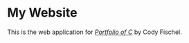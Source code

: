 # My Website

This is the web application for
[*Portfolio of C*](http://portfolioofc.com/)
by Cody Fischel.